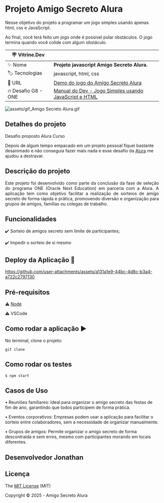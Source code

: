 # Projeto Amigo Secreto Alura

Nesse objetivo do projeto a programar um jogo simples usando apenas html, css e JavaScript.

Ao final, você terá feito um jogo onde é possível pular obstáculos. O jogo termina quando você colide com algum obstáculo.

| :placard: Vitrine.Dev |     |
| -------------  | --- |
| :sparkles: Nome        | **Projeto javascript Amigo Secreto Alura.**
| :label: Tecnologias | javascript, html, css
| :rocket: URL         | [Demo do jogo do Amigo Secreto Alura](https://jonathanmesquita.github.io/challenge-amigo-secreto/index.html)
| :fire: Desafio G8 - ONE  | [Manual do Dev - Jogo Simples usando JavaScript e HTML]([https://www.youtube.com/watch?v=r9buAwVBDhA](https://cursos.alura.com.br/formacao-desenvolvimento-pessoal-grupo8-one))

<!-- Inserir imagem com a #vitrinedev ao final do link -->
![assets/gif_Amigo Secreto Alura.gif]()

## Detalhes do projeto

Desafio proposto Alura Curso 

Depois de algum tempo empacado em um projeto pessoal fiquei bastante desanimado e não conseguia fazer mais nada e esse desafio da [Alura](https://www.alura.com.br/) me ajudou a destravar.



## Descrição do projeto 

<p align="justify">
  Este projeto foi desenvolvido como parte da conclusão da fase de seleção do programa ONE (Oracle Next Education) em parceria com a Alura. A aplicação tem como objetivo facilitar a realização de sorteios de amigo secreto de forma rápida e prática, promovendo diversão e organização para grupos de amigos, famílias ou colegas de trabalho. 
</p>

## Funcionalidades

:heavy_check_mark: Sorteio de amigos secreto sem limite de participantes;  

:heavy_check_mark: Impedir o sorteio de si mesmo

## Deploy da Aplicação :dash:


https://github.com/user-attachments/assets/a131a1e9-44bc-4d8c-b3a4-a722c2797130



## Pré-requisitos

:warning: [Node](https://nodejs.org/en/download/)

:warning: VSCode

## Como rodar a aplicação :arrow_forward:

No terminal, clone o projeto: 

```
git clone 
```


## Como rodar os testes

```
$ npm start
```

## Casos de Uso

 • Reuniões familiares: Ideal para organizar o amigo secreto das festas de fim de ano, garantindo que todos participem de forma prática.
   
 • Eventos corporativos: Empresas podem usar a aplicação para facilitar o sorteio entre colaboradores, sem a necessidade de organizar manualmente.
  
 • Grupos de amigos: Permite organizar o amigo secreto de forma descontraída e sem erros, mesmo com participantes morando em locais diferentes.

## Desenvolvedor Jonathan



## Licença 

The [MIT License]() (MIT)

Copyright :copyright: 2025 - Amigo Secreto Alura
